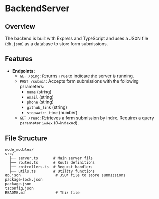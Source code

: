 # BackendServer

## Overview

 The backend is built with Express and TypeScript and uses a JSON file (`db.json`) as a database to store form submissions. 

## Features

- **Endpoints:**
  - `GET /ping`: Returns `True` to indicate the server is running.
  - `POST /submit`: Accepts form submissions with the following parameters:
    - `name` (string)
    - `email` (string)
    - `phone` (string)
    - `github_link` (string)
    - `stopwatch_time` (number)
  - `GET /read`: Retrieves a form submission by index. Requires a query parameter `index` (0-indexed).

## File Structure

```plaintext
node_modules/
src/
  ├── server.ts       # Main server file
  ├── routes.ts       # Route definitions
  ├── controllers.ts  # Request handlers
  ├── utils.ts        # Utility functions
db.json                # JSON file to store submissions
package-lock.json
package.json
tsconfig.json
README.md              # This file


```
